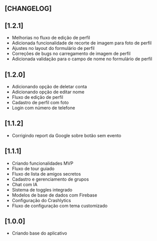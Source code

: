 ## [CHANGELOG]

## [1.2.1]
- Melhorias no fluxo de edição de perfil
- Adicionada funcionalidade de recorte de imagem para foto de perfil
- Ajustes no layout do formulário de perfil
- Correções de bugs no carregamento de imagem de perfil
- Adicionada validação para o campo de nome no formulário de perfil

## [1.2.0]
- Adicionando opção de deletar conta
- Adicionando opção de editar nome
- Fluxo de edição de perfil
- Cadastro de perfil com foto
- Login com número de telefone

## [1.1.2]
- Corrigindo report da Google sobre botão sem evento

## [1.1.1]
- Criando funcionalidades MVP
- Fluxo de tour guiado
- Fluxo de lista de amigos secretos
- Cadastro e gerenciamento de grupos
- Chat com IA
- Sistema de toggles integrado
- Modelos de base de dados com Firebase
- Configuração do Crashlytics
- Fluxo de configuração com tema customizado

## [1.0.0]
- Criando base do aplicativo